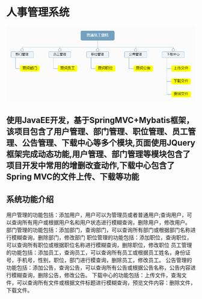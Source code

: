 # 人事管理系统
![](WebContent/public/images/s.png)



## 使用JavaEE开发，基于SpringMVC+Mybatis框架，该项目包含了用户管理、部门管理、职位管理、员工管理、公告管理、下载中心等多个模块,页面使用JQuery框架完成动态功能,用户管理、部门管理等模块包含了项目开发中常用的增删改查动作,下载中心包含了 Spring MVC的文件上传、下载等功能

## 系统功能介绍
用户管理的功能包括：添加用户，用户可以为管理员或者普通用户;查询用户，可以查询所有用户或根据用户名和用户状态进行模糊查询，删除用户，修改用户。
部门管理的功能包括：添加部门，查询部门，可以查询所有部门或根据部门名称进行模糊查询，删除部门，修改部门
职位管理的功能包括：添加职位，查询职位，可以查询所有职位或根据职位名称进行模糊查询，删除职位，修改职位
员工管理的功能包括：添加员工，查询员工，可以查询所有员工或根据员工姓名，身份证号，手机号，性别，职位，部门进行模查询，删除员工，修改员工。
公告管理的功能包括：添加公告，查询公告，可以查询所有公告或根据公告名称，公告内容进行模糊查询，删除公告，修改公告。
下载中心的功能包括：上传文件，查淘文件，可以查询所有文件或根据文件标题进行模糊查询，预览文件内容：删除文件，下载文件。

